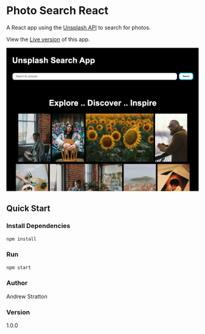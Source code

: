 # Photo Search React

A React app using the [Unsplash API](https://unsplash.com/developers) to search for photos.

View the [Live version](https://adstrat.github.io/photo-search-react/) of this app.

[<img src="assets/photo-search-app.png">](https://adstrat.github.io/photo-search-react/)

## Quick Start
### Install Dependencies

```
npm install
```
### Run
```
npm start
```
### Author

Andrew Stratton

### Version

1.0.0
